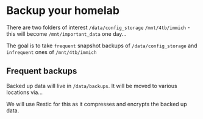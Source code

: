 # Backup your homelab

There are two folders of interest
`/data/config_storage`
`/mnt/4tb/immich` - this will become `/mnt/important_data` one day...

The goal is to take `frequent` snapshot backups of `/data/config_storage` and `infrequent` ones of `/mnt/4tb/immich`

## Frequent backups

Backed up data will live in `/data/backups`. It will be moved to various locations via...

We will use Restic for this as it compresses and encrypts the backed up data.
